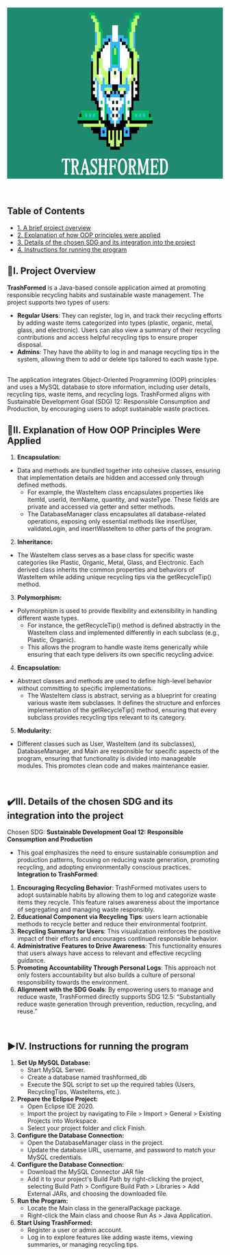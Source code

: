 <p align = "center">
  <img src = "Trashformed Logo.png" width = "1000" height = "400" alt="LogoInsert"> 
</p>

<br>

## Table of Contents
-  [1. A brief project overview](#proj-overview)
-  [2. Explanation of how OOP principles were applied](#explanation-oop)
-  [3. Details of the chosen SDG and its integration into the project](#chosen-sdg)
-  [4. Instructions for running the program](#instruc-run) 

## <a id = "proj-overview"> 📖I. Project Overview</a> 
<b>TrashFormed</b> is a Java-based console application aimed at promoting responsible recycling habits and sustainable waste management. The project supports two types of users:
- <b>Regular Users</b>: They can register, log in, and track their recycling efforts by adding waste items categorized into types (plastic, organic, metal, glass, and electronic). Users can also view a summary of their recycling contributions and access helpful recycling tips to ensure proper disposal.
- <b>Admins</b>: They have the ability to log in and manage recycling tips in the system, allowing them to add or delete tips tailored to each waste type.
<br>
The application integrates Object-Oriented Programming (OOP) principles and uses a MySQL database to store information, including user details, recycling tips, waste items, and recycling logs. TrashFormed aligns with Sustainable Development Goal (SDG) 12: Responsible Consumption and Production, by encouraging users to adopt sustainable waste practices.
<br>

## <a id = "explanation-oop"> 📌II. Explanation of How OOP Principles Were Applied</a>
1. <b>Encapsulation:</b>
- Data and methods are bundled together into cohesive classes, ensuring that implementation details are hidden and accessed only through defined methods.
  - For example, the WasteItem class encapsulates properties like itemId, userId, itemName, quantity, and wasteType. These fields are private and accessed via getter and setter methods.
  - The DatabaseManager class encapsulates all database-related operations, exposing only essential methods like insertUser, validateLogin, and insertWasteItem to other parts of the program.
2. <b>Inheritance:</b>
- The WasteItem class serves as a base class for specific waste categories like Plastic, Organic, Metal, Glass, and Electronic. Each derived class inherits the common properties and behaviors of WasteItem while adding unique recycling tips via the getRecycleTip() method.
3. <b>Polymorphism:</b>
- Polymorphism is used to provide flexibility and extensibility in handling different waste types.
  - For instance, the getRecycleTip() method is defined abstractly in the WasteItem class and implemented differently in each subclass (e.g., Plastic, Organic).
  - This allows the program to handle waste items generically while ensuring that each type delivers its own specific recycling advice.
4. <b>Encapsulation:</b>
- Abstract classes and methods are used to define high-level behavior without committing to specific implementations.
  - The WasteItem class is abstract, serving as a blueprint for creating various waste item subclasses. It defines the structure and enforces implementation of the getRecycleTip() method, ensuring that every subclass provides recycling tips relevant to its category.
5. <b>Modularity:</b>
- Different classes such as User, WasteItem (and its subclasses), DatabaseManager, and Main are responsible for specific aspects of the program, ensuring that functionality is divided into manageable modules. This promotes clean code and makes maintenance easier.
<br>

## <a id = "chosen-sdg"> ✔️III. Details of the chosen SDG and its integration into the project</a>
Chosen SDG: <b>Sustainable Development Goal 12: Responsible Consumption and Production</b>
- This goal emphasizes the need to ensure sustainable consumption and production patterns, focusing on reducing waste generation, promoting recycling, and adopting environmentally conscious practices.
<b>Integration to TrashFormed</b>:
1. <b>Encouraging Recycling Behavior</b>: TrashFormed motivates users to adopt sustainable habits by allowing them to log and categorize waste items they recycle. This feature raises awareness about the importance of segregating and managing waste responsibly.
2. <b>Educational Component via Recycling Tips</b>: users learn actionable methods to recycle better and reduce their environmental footprint.
3. <b>Recycling Summary for Users</b>: This visualization reinforces the positive impact of their efforts and encourages continued responsible behavior.
4. <b>Administrative Features to Drive Awareness</b>: This functionality ensures that users always have access to relevant and effective recycling guidance.
5. <b>Promoting Accountability Through Personal Logs</b>: This approach not only fosters accountability but also builds a culture of personal responsibility towards the environment.
6. <b>Alignment with the SDG Goals</b>: By empowering users to manage and reduce waste, TrashFormed directly supports SDG 12.5: “Substantially reduce waste generation through prevention, reduction, recycling, and reuse.”
<br>

## <a id = "instruc-run"> ▶️IV. Instructions for running the program</a>
1. <b>Set Up MySQL Database:</b>
   - Start MySQL Server.
   - Create a database named trashformed_db
   - Execute the SQL script to set up the required tables (Users, RecyclingTips, WasteItems, etc.).
2. <b>Prepare the Eclipse Project:</b>
   - Open Eclipse IDE 2020.
   - Import the project by navigating to File > Import > General > Existing Projects into Workspace.
   - Select your project folder and click Finish.
3. <b>Configure the Database Connection:</b>
   - Open the DatabaseManager class in the project.
   - Update the database URL, username, and password to match your MySQL credentials.
4. <b>Configure the Database Connection:</b>
   - Download the MySQL Connector JAR file
   - Add it to your project's Build Path by right-clicking the project, selecting Build Path > Configure Build Path > Libraries > Add External JARs, and choosing the downloaded file.
5. <b>Run the Program:</b>
   - Locate the Main class in the generalPackage package.
   - Right-click the Main class and choose Run As > Java Application.
6. <b>Start Using TrashFormed:</b>
   - Register a user or admin account.
   - Log in to explore features like adding waste items, viewing summaries, or managing recycling tips.

 




  
  

